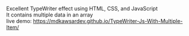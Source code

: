 Excellent TypeWriter effect using HTML, CSS, and JavaScript <br>
It contains multiple data in an array <br>
live demo: https://mdkawsardev.github.io/TypeWriter-Js-With-Multiple-Item/
